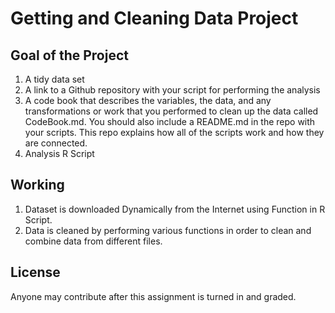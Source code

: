 # Getting and Cleaning Data Project

## Goal of the Project
1. A tidy data set 
2. A link to a Github repository with your script for performing the analysis 
3. A code book that describes the variables, the data, and any transformations or work that you performed to clean up the data called CodeBook.md. You should also include a README.md in the repo with your scripts. This repo explains how all of the scripts work and how they are connected.
4. Analysis R Script

## Working
1. Dataset is downloaded Dynamically from the Internet using Function in R Script.
2. Data is cleaned by performing various functions in order to clean and combine data from different files.

## License
Anyone may contribute after this assignment is turned in and graded. 
